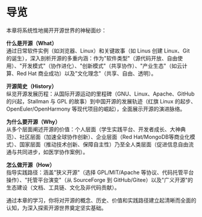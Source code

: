 # 导览
  

本章将系统性地揭开开源世界的神秘面纱：

**什么是开源（What）**  
通过日常软件实例（如浏览器、Linux）和关键故事（如 Linus 创建 Linux、Git 的诞生），深入剖析开源的多重内涵：作为"软件类型"（源代码开放、自由使用）、"开发模式"（协作进化）、"创新模式"（共享协作）、"产业生态"（如云计算、Red Hat 商业成功）以及"文化理念"（共享、自由、透明）。

**开源简史（History）**  
纵览开源发展历程：从国际开源运动的里程碑（GNU、Linux、Apache、GitHub 的兴起，Stallman 与 GPL 的故事）到中国开源的发展轨迹（红旗 Linux 的起步、OpenEuler/OpenHarmony 等现代项目的崛起），全面展示开源的演进脉络。

**为什么要开源（Why）**  
从多个层面阐述开源的价值：个人层面（学生实践平台、开发者成长、大神典范）、社区层面（加速全球协作创新）、企业层面（Red Hat/MongoDB等商业化模式）、国家层面（推动技术创新、保障自主性）乃至全人类层面（促进信息自由流通与共同进步，如医学协作案例）。

**怎么做开源（How）**  
指导实践路径：涵盖"狭义开源"（选择 GPL/MIT/Apache 等协议、代码托管平台操作）、"托管平台演变"（从 SourceForge 到 GitHub/Gitee）以及"广义开源"的生态建设（文档、工具链、文化及非代码贡献）。

通过本章的学习，你将对开源的概念、历史、价值和实践路径建立起清晰而全面的认知，为深入探索开源世界奠定坚实基础。
